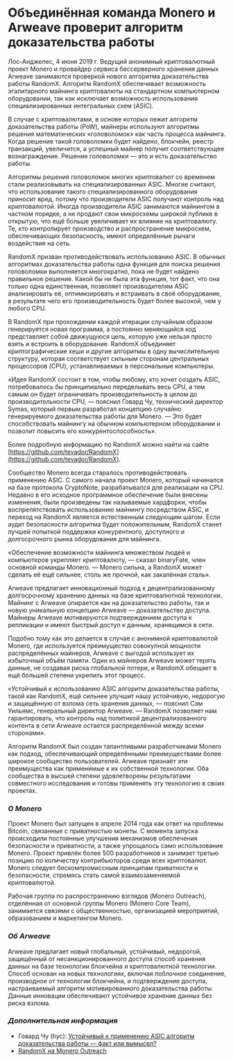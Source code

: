 # Объединённая команда Monero и Arweave проверит алгоритм доказательства работы

Лос-Анджелес, 4 июня 2019 г. Ведущий анонимный криптовалютный проект Monero и провайдер сервиса бессерверного хранения данных Arweave занимаются проверкой нового алгоритма доказательства работы RandomX. Алгоритм RandomX обеспечивает возможность эгалитарного майнинга криптовалюты на стандартном компьютерном оборудовании, так как исключает возможность использования специализированных интегральных схем (ASIC).

В случае с криптовалютами, в основе которых лежит алгоритм доказательства работы (PoW), майнеры используют алгоритмы решения математических «головоломок» как часть процесса майнинга. Когда решение такой головоломки будет найдено, блокчейн, реестр транзакций, увеличится, а успешный майнер получит соответствующее вознаграждение. Решение головоломки — это и есть доказательство работы.

Алгоритмы решения головоломок многих криптовалют со временем стали реализовывать на специализированных ASIC. Многие считают, что использование такого специализированного оборудования приносит вред, потому что производители ASIC получают контроль над криптовалютой. Иногда производители ASIC занимаются майнингом в частном порядке, а не продают свои микросхемы широкой публике в открытую, что ещё больше увеличивает их влияние на криптовалюту. Те, кто контролирует производство и распространение микросхем, обеспечивающих безопасность, имеют определённые рычаги воздействия на сеть.

RandomX призван противодействовать использованию ASIC. В обычных алгоритмах доказательства работы одна функция для поиска решения головоломки выполняется многократно, пока не будет найдено правильное решение. Какой бы ни была эта функция, тот факт, что она только одна единственная, позволяет производителям ASIC анализировать её, оптимизировать и встраивать в своё оборудование, в результате чего его производительность будет более высокой, чем у любого CPU.

В RandomX при прохождении каждой итерации случайным образом генерируется новая программа, а постоянно меняющийся код представляет собой движущуюся цель, которую уже нельзя просто взять и встроить в оборудование. RandomX объединяет криптографические хеши и другие алгоритмы в одну вычислительную структуру, которая соответствует сильным сторонам центральных процессоров (CPU), устанавливаемых в персональные компьютеры.

«Идея RandomX состоит в том, чтобы любому, кто хочет создать ASIC, потребовалось бы принципиально переделывать весь CPU, а тем самым он будет ограничивать производительность в целом до производительности CPU, — пояснил Говард Чу, технический директор Symas, который первым разработал концепцию случайно генерируемого доказательства работы для Monero. — Это будет способствовать майнингу на обычном компьютерном оборудовании и позволит повысить его конкурентоспособность».

Более подробную информацию по RandomX можно найти на сайте [https://github.com/tevador/RandomX](https://github.com/tevador/RandomX).

Сообщество Monero всегда старалось противодействовать применению ASIC. С самого начала проект Monero, который начинался на базе протокола CryptoNote, разрабатывался для реализации на CPU. Недавно в его исходное программное обеспечение были внесены изменения, были произведены так называемые хардфорки, чтобы воспрепятствовать использованию майнингу посредством ASIC, и переход на RandomX является естественным следующим шагом. Если аудит безопасности алгоритма будет положительным, RandomX станет лучшей попыткой поддержки конкурентного, доступного и долгосрочного рынка оборудования для майнинга.

«Обеспечение возможности майнинга множеством людей и компьютеров укрепляет криптовалюту, — сказал binaryFate, член основной команды Monero. — Monero сильна, а RandomX может сделать её ещё сильнее, столь же прочной, как закалённая сталь».

Arweave предлагает инновационный подход к децентрализованному долгосрочному хранению данных на базе криптовалютной технологии. Майнинг с Arweave опирается как на доказательство работы, так и новую уникальную концепцию Arweave — доказательство доступа. Майнеры Arweave мотивируются подтверждением доступа к репликации и имеют быстрый доступ к данным, хранящимся в сети.

Подобно тому как это делается в случае с анонимной криптовалютой Monero, где используется преимущество совокупной мощности распределённых майнеров, Arweave с выгодой использует их избыточный объём памяти. Один из майнеров Arweave может терять данные, не создавая риска глобальной потери, и RandomX обещает в ещё большей степени укрепить этот процесс.

«Устойчивый к использованию ASIC алгоритм доказательства работы, такой как RandomX, ещё сильнее улучшит нашу устойчивую, недорогую и защищённую от взлома сеть хранения данных, — пояснил Сэм Уильямс, генеральный директор Arweave. — RandomX позволяет нам гарантировать, что контроль над политикой децентрализованного контента в сети Arweave остается распределённой между всеми сторонами».

Алгоритм RandomX был создан талантливыми разработчиками Monero как подход, обеспечивающий определёнными преимуществами более широкое сообщество пользователей. Arweave признаёт эти преимущества как применимые к их собственной технологии. Оба сообщества в высшей степени удовлетворены результатами совместного исследования и готовы применять эту технологию в своих проектах.

### _О Monero_

Проект Monero был запущен в апреле 2014 года как ответ на проблемы Bitcoin, связанные с приватностью монеты. С момента запуска происходили постоянные улучшения механизмов обеспечения безопасности и приватности, а также упрощалось само использование Monero. Проект привлёк более 500 разработчиков и занимает третью позицию по количеству контрибьюторов среди всех криптовалют. Monero следует бескомпромиссным принципам приватности и безопасности, стремясь стать самой взаимозаменяемой криптовалютой.

Рабочая группа по распространению взглядов (Monero Outreach), отделённая от основной группы Monero (Monero Core Team), занимается связями с общественностью, организацией мероприятий, образованием и маркетингом Monero.

### _Об Arweave_

Arweave предлагает новый глобальный, устойчивый, недорогой, защищённый от несанкционированного доступа способ хранения данных на базе технологии блокчейна и криптовалютной технологии. Способ основан на новых технологиях, включая поблочное соединение, производное от технологии блокчейна, и подтверждение доступа, настраиваемый алгоритм мотивированного доказательства работы. Данные инновации обеспечивают устойчивое хранение данных без риска взлома.

### _Дополнительная информация_

- Говард Чу (hyc): [Устойчивый к применению ASIC алгоритм доказательства работы — факт или вымысел?](https://www.monerooutreach.org/monero-konferenco/howard-chu.html)
- [RandomX на Monero Outreach](https://www.monerooutreach.org/stories/RandomX.html)
